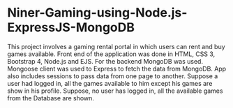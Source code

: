 # Niner-Gaming-using-Node.js-ExpressJS-MongoDB
This project involves a gaming rental portal in which users can rent and buy games available. Front end of the application was done in HTML, CSS 3, Bootstrap 4, Node.js and EJS. For the backend MongoDB was used. Mongoose client was used to Express to fetch the data from MongoDB. App also includes sessions to pass data from one page to another. Suppose a user had logged in, all the games available to him except his games are show in his profile. Suppose, no user has logged in, all the available games from the Database are shown.
